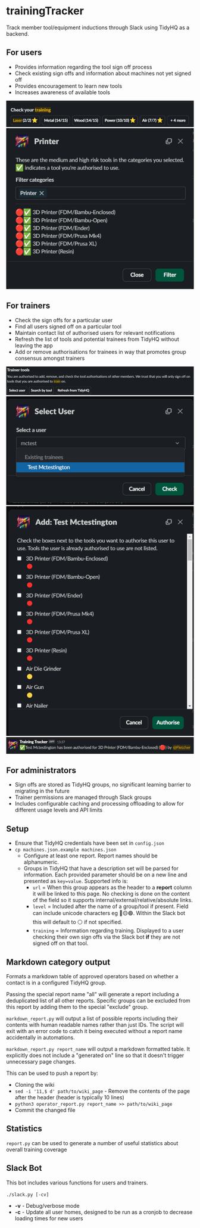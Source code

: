 # trainingTracker

Track member tool/equipment inductions through Slack using TidyHQ as a backend.

## For users

* Provides information regarding the tool sign off process
* Check existing sign offs and information about machines not yet signed off
* Provides encouragement to learn new tools
* Increases awareness of available tools

![](rsc/docs_images/check_training.png)
![](rsc/docs_images/check_training_category.png)

## For trainers

* Check the sign offs for a particular user
* Find all users signed off on a particular tool
* Maintain contact list of authorised users for relevant notifications
* Refresh the list of tools and potential trainees from TidyHQ without leaving the app
* Add or remove authorisations for trainees in way that promotes group consensus amongst trainers

![](rsc/docs_images/trainer_tools.png)
![](rsc/docs_images/select_user.png)
![](rsc/docs_images/sign_off.png)
![](rsc/docs_images/sign_off_notification.png)

## For administrators

* Sign offs are stored as TidyHQ groups, no significant learning barrier to migrating in the future
* Trainer permissions are managed through Slack groups
* Includes configurable caching and processing offloading to allow for different usage levels and API limits

## Setup

* Ensure that TidyHQ credentials have been set in `config.json`
* `cp machines.json.example machines.json`
  * Configure at least one report. Report names should be alphanumeric.
  * Groups in TidyHQ that have a description set will be parsed for information. Each provided parameter should be on a new line and presented as `key=value`. Supported info is:
    * `url` = When this group appears as the header to a **report** column it will be linked to this page. No checking is done on the content of the field so it supports internal/external/relative/absolute links.
    * `level` = Included after the name of a group/tool if present. Field can include unicode characters eg 🔴🟡🟢. Within the Slack bot this will default to ⚪ if not specified.
    * `training` = Information regarding training. Displayed to a user checking their own sign offs via the Slack bot **if** they are not signed off on that tool.

## Markdown category output

Formats a markdown table of approved operators based on whether a contact is in a configured TidyHQ group.

Passing the special report name "all" will generate a report including a deduplicated list of all other reports. Specific groups can be excluded from this report by adding them to the special "exclude" group.

`markdown_report.py` will output a list of possible reports including their contents with human readable names rather than just IDs. The script will exit with an error code to catch it being executed without a report name accidentally in automations.

`markdown_report.py report_name` will output a markdown formatted table. It explicitly does not include a "generated on" line so that it doesn't trigger unnecessary page changes.

This can be used to push a report by:

* Cloning the wiki
* `sed -i '11,$ d' path/to/wiki_page` - Remove the contents of the page after the header (header is typically 10 lines)
* `python3 operator_report.py report_name >> path/to/wiki_page`
* Commit the changed file

## Statistics

`report.py` can be used to generate a number of useful statistics about overall training coverage

## Slack Bot

This bot includes various functions for users and trainers.

`./slack.py [-cv]`

* **-v** - Debug/verbose mode
* **-c** - Update all user homes, designed to be run as a cronjob to decrease loading times for new users
